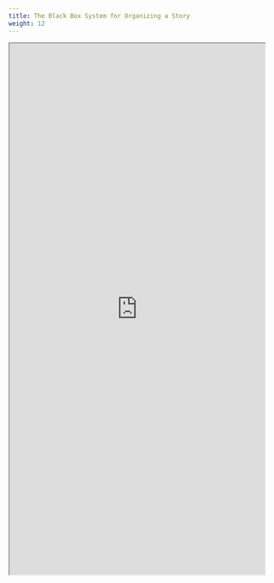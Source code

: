 ```yaml
---
title: The Black Box System for Organizing a Story
weight: 12
---
```


<iframe src="https://docs.google.com/document/d/e/2PACX-1vQEfpGsqKPLPgxyJT1oUk4KEC9KDd-t5q7IQIK-l2lZl3Ch1trpcGebeSyKJXf017WXJg0qj7bgl1Ng/pub?embedded=true" width="100%" height="1050"></iframe>